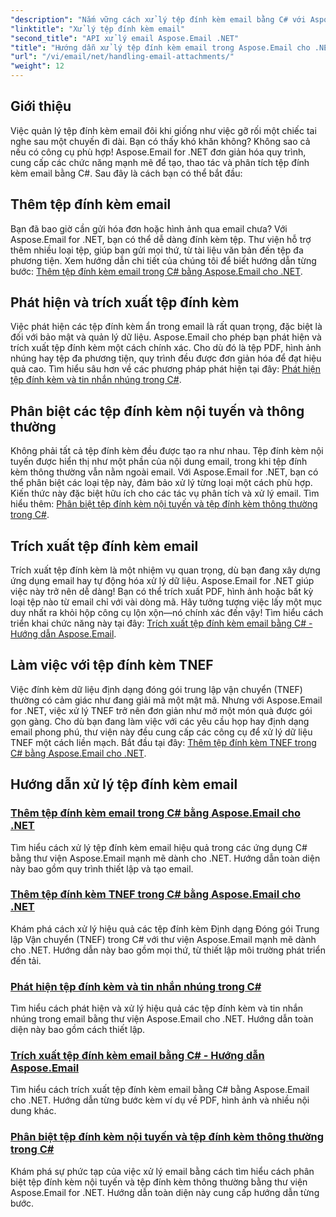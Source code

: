 ```yaml
---
"description": "Nắm vững cách xử lý tệp đính kèm email bằng C# với Aspose.Email cho .NET. Khám phá cách thêm, phát hiện, trích xuất và phân biệt tệp đính kèm với hướng dẫn từng bước."
"linktitle": "Xử lý tệp đính kèm email"
"second_title": "API xử lý email Aspose.Email .NET"
"title": "Hướng dẫn xử lý tệp đính kèm email trong Aspose.Email cho .NET"
"url": "/vi/email/net/handling-email-attachments/"
"weight": 12
---
```


## Giới thiệu

Việc quản lý tệp đính kèm email đôi khi giống như việc gỡ rối một chiếc tai nghe sau một chuyến đi dài. Bạn có thấy khó khăn không? Không sao cả nếu có công cụ phù hợp! Aspose.Email for .NET đơn giản hóa quy trình, cung cấp các chức năng mạnh mẽ để tạo, thao tác và phân tích tệp đính kèm email bằng C#. Sau đây là cách bạn có thể bắt đầu:  

## Thêm tệp đính kèm email  

Bạn đã bao giờ cần gửi hóa đơn hoặc hình ảnh qua email chưa? Với Aspose.Email for .NET, bạn có thể dễ dàng đính kèm tệp. Thư viện hỗ trợ thêm nhiều loại tệp, giúp bạn gửi mọi thứ, từ tài liệu văn bản đến tệp đa phương tiện. Xem hướng dẫn chi tiết của chúng tôi để biết hướng dẫn từng bước: [Thêm tệp đính kèm email trong C# bằng Aspose.Email cho .NET](./add-email-attachments-in-csharp/).  

## Phát hiện và trích xuất tệp đính kèm  

Việc phát hiện các tệp đính kèm ẩn trong email là rất quan trọng, đặc biệt là đối với bảo mật và quản lý dữ liệu. Aspose.Email cho phép bạn phát hiện và trích xuất tệp đính kèm một cách chính xác. Cho dù đó là tệp PDF, hình ảnh nhúng hay tệp đa phương tiện, quy trình đều được đơn giản hóa để đạt hiệu quả cao. Tìm hiểu sâu hơn về các phương pháp phát hiện tại đây: [Phát hiện tệp đính kèm và tin nhắn nhúng trong C#](./detecting-attachment-and-embedded-message-in-csharp/).  

## Phân biệt các tệp đính kèm nội tuyến và thông thường  

Không phải tất cả tệp đính kèm đều được tạo ra như nhau. Tệp đính kèm nội tuyến được hiển thị như một phần của nội dung email, trong khi tệp đính kèm thông thường vẫn nằm ngoài email. Với Aspose.Email for .NET, bạn có thể phân biệt các loại tệp này, đảm bảo xử lý từng loại một cách phù hợp. Kiến thức này đặc biệt hữu ích cho các tác vụ phân tích và xử lý email. Tìm hiểu thêm: [Phân biệt tệp đính kèm nội tuyến và tệp đính kèm thông thường trong C#](./distinguishing-inline-and-regular-attachments-in-csharp/).  

## Trích xuất tệp đính kèm email  

Trích xuất tệp đính kèm là một nhiệm vụ quan trọng, dù bạn đang xây dựng ứng dụng email hay tự động hóa xử lý dữ liệu. Aspose.Email for .NET giúp việc này trở nên dễ dàng! Bạn có thể trích xuất PDF, hình ảnh hoặc bất kỳ loại tệp nào từ email chỉ với vài dòng mã. Hãy tưởng tượng việc lấy một mục duy nhất ra khỏi hộp công cụ lộn xộn—nó chính xác đến vậy! Tìm hiểu cách triển khai chức năng này tại đây: [Trích xuất tệp đính kèm email bằng C# - Hướng dẫn Aspose.Email](./extract-email-attachments-in-csharp/).  

## Làm việc với tệp đính kèm TNEF  

Việc đính kèm dữ liệu định dạng đóng gói trung lập vận chuyển (TNEF) thường có cảm giác như đang giải mã một mật mã. Nhưng với Aspose.Email for .NET, việc xử lý TNEF trở nên đơn giản như mở một món quà được gói gọn gàng. Cho dù bạn đang làm việc với các yêu cầu họp hay định dạng email phong phú, thư viện này đều cung cấp các công cụ để xử lý dữ liệu TNEF một cách liền mạch. Bắt đầu tại đây: [Thêm tệp đính kèm TNEF trong C# bằng Aspose.Email cho .NET](./add-tnef-attachments-in-csharp/).  

## Hướng dẫn xử lý tệp đính kèm email
### [Thêm tệp đính kèm email trong C# bằng Aspose.Email cho .NET](./add-email-attachments-in-csharp/)
Tìm hiểu cách xử lý tệp đính kèm email hiệu quả trong các ứng dụng C# bằng thư viện Aspose.Email mạnh mẽ dành cho .NET. Hướng dẫn toàn diện này bao gồm quy trình thiết lập và tạo email.
### [Thêm tệp đính kèm TNEF trong C# bằng Aspose.Email cho .NET](./add-tnef-attachments-in-csharp/)
Khám phá cách xử lý hiệu quả các tệp đính kèm Định dạng Đóng gói Trung lập Vận chuyển (TNEF) trong C# với thư viện Aspose.Email mạnh mẽ dành cho .NET. Hướng dẫn này bao gồm mọi thứ, từ thiết lập môi trường phát triển đến tải.
### [Phát hiện tệp đính kèm và tin nhắn nhúng trong C#](./detecting-attachment-and-embedded-message-in-csharp/)
Tìm hiểu cách phát hiện và xử lý hiệu quả các tệp đính kèm và tin nhắn nhúng trong email bằng thư viện Aspose.Email cho .NET. Hướng dẫn toàn diện này bao gồm cách thiết lập.
### [Trích xuất tệp đính kèm email bằng C# - Hướng dẫn Aspose.Email](./extract-email-attachments-in-csharp/)
Tìm hiểu cách trích xuất tệp đính kèm email bằng C# bằng Aspose.Email cho .NET. Hướng dẫn từng bước kèm ví dụ về PDF, hình ảnh và nhiều nội dung khác.
### [Phân biệt tệp đính kèm nội tuyến và tệp đính kèm thông thường trong C#](./distinguishing-inline-and-regular-attachments-in-csharp/)
Khám phá sự phức tạp của việc xử lý email bằng cách tìm hiểu cách phân biệt tệp đính kèm nội tuyến và tệp đính kèm thông thường bằng thư viện Aspose.Email for .NET. Hướng dẫn toàn diện này cung cấp hướng dẫn từng bước.